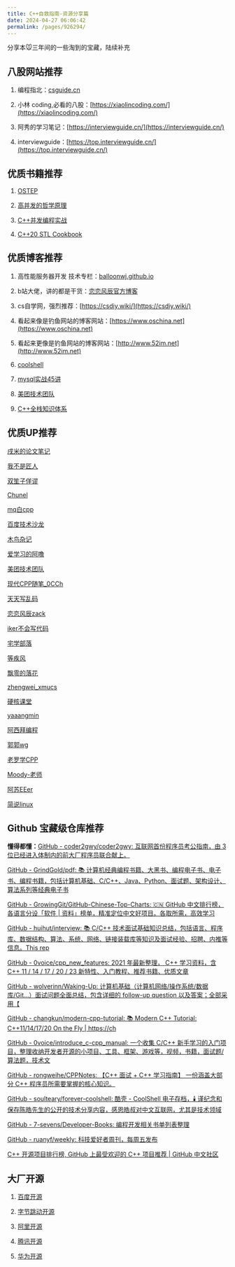 ```yaml
---
title: C++自救指南-资源分享篇
date: 2024-04-27 06:06:42
permalink: /pages/926294/
---
```



分享本🐭三年间的一些淘到的宝藏，陆续补充


## 八股网站推荐
1. 编程指北：[csguide.cn](https://csguide.cn/cpp/intro.html)

2. 小林 coding,必看的八股：[https://xiaolincoding.com/](https://xiaolincoding.com/)

3. 阿秀的学习笔记：[https://interviewguide.cn/](https://interviewguide.cn/)

4. interviewguide：[https://top.interviewguide.cn/](https://top.interviewguide.cn/)


## 优质书籍推荐

1. [OSTEP](https://github.com/remzi-arpacidusseau/ostep-translations/tree/master/chinese)

2. [高并发的哲学原理](https://pphc.lvwenhan.com)

3. [C++并发编程实战](https://nj.gitbooks.io/c/content/)

4. [C++20 STL Cookbook](https://github.com/Mq-b/Cpp20-STL-Cookbook-src)

## 优质博客推荐

1. 高性能服务器开发 技术专栏：[balloonwj.github.io](https://balloonwj.github.io/cpp-guide-web/)

2. b站大佬，讲的都是干货：[恋恋风辰官方博客](https://llfc.club/category?catid=225RaiVNI8pFDD5L4m807g7ZwmF)

3. cs自学网，强烈推荐：[https://csdiy.wiki/](https://csdiy.wiki/)

4. 看起来像是钓鱼网站的博客网站：[https://www.oschina.net](https://www.oschina.net)

5. 看起来更像是钓鱼网站的博客网站：[http://www.52im.net](http://www.52im.net)

6. [coolshell](https://www.coolshell.cn)

7. [mysql实战45讲](https://funnylog.gitee.io/mysql45/)

8. [美团技术团队](https://tech.meituan.com)

9. [C++全栈知识体系](https://stibel.icu/md/guide/guide-overview.html)

## 优质UP推荐
[戌米的论文笔记](https://space.bilibili.com/61981458?spm_id_from=333.337.search-card.all.click)

[我不是匠人](https://space.bilibili.com/30639161/video?tid=0&pn=1&keyword=&order=pubdate) 

[双笙子佯谬](https://space.bilibili.com/263032155/?spm_id_from=333.999.0.0)


[Chunel](https://space.bilibili.com/308187544/)

[mq白cpp](https://space.bilibili.com/1292761396/)

[百度技术沙龙](https://space.bilibili.com/274861493/)

[木鸟杂记](https://space.bilibili.com/30933812/)

[爱学习的阿噜](https://space.bilibili.com/1219049799/)

[美团技术团队](https://space.bilibili.com/18937923/?spm_id_from=333.999.0.0)

[现代CPP随笔_0CCh](https://space.bilibili.com/3493295527299091/?spm_id_from=333.999.0.0)

[天天写乱码](https://space.bilibili.com/193137215/video)

[恋恋风辰zack](https://space.bilibili.com/271469206/?spm_id_from=333.999.0.0)

[iker不会写代码](https://space.bilibili.com/383973104/video)

[宅学部落](https://space.bilibili.com/382223675/?spm_id_from=333.999.0.0)

[等疾风](https://space.bilibili.com/35186937/?spm_id_from=333.999.0.0)

[飘零的落花](https://space.bilibili.com/397092154/?spm_id_from=333.999.0.0)

[zhengwei_xmucs](https://space.bilibili.com/40333442/?spm_id_from=333.999.0.0)

[硬核课堂](https://space.bilibili.com/1324259795/?spm_id_from=333.999.0.0)

[yaaangmin](https://space.bilibili.com/4564101/?spm_id_from=333.999.0.0)

[阿西拜编程](https://space.bilibili.com/412587130/?spm_id_from=333.999.0.0)

[郭郭wg](https://space.bilibili.com/479038960/?spm_id_from=333.999.0.0)

[老罗学CPP](https://space.bilibili.com/495385804/?spm_id_from=333.999.0.0)

[Moody-老师](https://space.bilibili.com/23722270/?spm_id_from=333.999.0.0)

[阿苏EEer](https://space.bilibili.com/16765968/?spm_id_from=333.999.0.0)

[简说linux](https://space.bilibili.com/646178510/?spm_id_from=333.999.0.0)


## Github 宝藏级仓库推荐

**懂得都懂：**[GitHub - coder2gwy/coder2gwy: 互联网首份程序员考公指南，由 3 位已经进入体制内的前大厂程序员联合献上。](https://github.com/coder2gwy/coder2gwy)

[GitHub - GrindGold/pdf: 📚 计算机经典编程书籍、大黑书、编程电子书、电子书、编程书籍，包括计算机基础、C/C++、Java、Python、面试题、架构设计、算法系列等经典电子书](https://github.com/GrindGold/pdf?tab=readme-ov-file)

[GitHub - GrowingGit/GitHub-Chinese-Top-Charts: :cn: GitHub 中文排行榜，各语言分设「软件 | 资料」榜单，精准定位中文好项目。各取所需，高效学习](https://github.com/GrowingGit/GitHub-Chinese-Top-Charts)

[GitHub - huihut/interview: 📚 C/C++ 技术面试基础知识总结，包括语言、程序库、数据结构、算法、系统、网络、链接装载库等知识及面试经验、招聘、内推等信息。This rep](https://github.com/huihut/interview)

[GitHub - 0voice/cpp_new_features: 2021 年最新整理， C++ 学习资料，含 C++ 11 / 14 / 17 / 20 / 23 新特性、入门教程、推荐书籍、优质文章](https://github.com/0voice/cpp_new_features)

[GitHub - wolverinn/Waking-Up: 计算机基础（计算机网络/操作系统/数据库/Git...）面试问题全面总结，包含详细的 follow-up question 以及答案；全部采用【](https://github.com/wolverinn/Waking-Up)

[GitHub - changkun/modern-cpp-tutorial: 📚 Modern C++ Tutorial: C++11/14/17/20 On the Fly | https://ch](https://github.com/changkun/modern-cpp-tutorial)

[GitHub - 0voice/introduce_c-cpp_manual: 一个收集 C/C++ 新手学习的入门项目，整理收纳开发者开源的小项目、工具、框架、游戏等，视频，书籍，面试题/算法题，技术文](https://github.com/0voice/introduce_c-cpp_manual)

[GitHub - rongweihe/CPPNotes: 【C++ 面试 + C++ 学习指南】 一份涵盖大部分 C++ 程序员所需要掌握的核心知识。](https://github.com/rongweihe/CPPNotes)

[GitHub - soulteary/forever-coolshell: 酷壳 - CoolShell 电子存档，🕯️ 谨纪念和保存陈皓先生的公开的技术分享内容，感恩皓叔对中文互联网，尤其是技术领域](https://github.com/soulteary/forever-coolshell)

[GitHub - 7-sevens/Developer-Books: 编程开发相关书单列表整理](https://github.com/7-sevens/Developer-Books)

[GitHub - ruanyf/weekly: 科技爱好者周刊，每周五发布](https://github.com/ruanyf/weekly)

[C++ 开源项目排行榜, GitHub 上最受欢迎的 C++ 项目推荐 | GitHub 中文社区](https://www.github-zh.com/top/C++)


## 大厂开源
1. [百度开源](https://opensource.baidu.com/#/)

2. [字节跳动开源](https://opensource.bytedance.com)

3. [阿里开源](https://opensource.alibaba.com)

4. [腾讯开源](https://opensource.tencent.com)

5. [华为开源](https://www.huawei.com/cn/open-source)
